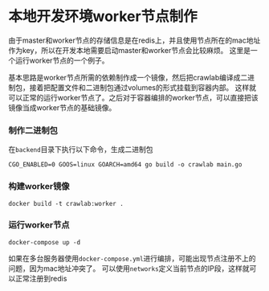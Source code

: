 # 本地开发环境worker节点制作
由于master和worker节点的存储信息是在redis上，并且使用节点所在的mac地址作为key，所以在开发本地需要启动master和worker节点会比较麻烦。
这里是一个运行worker节点的一个例子。

基本思路是worker节点所需的依赖制作成一个镜像，然后把crawlab编译成二进制包，接着把配置文件和二进制包通过volumes的形式挂载到容器内部。
这样就可以正常的运行worker节点了。之后对于容器编排的worker节点，可以直接把该镜像当成worker节点的基础镜像。

### 制作二进制包
在`backend`目录下执行以下命令，生成二进制包
```
CGO_ENABLED=0 GOOS=linux GOARCH=amd64 go build -o crawlab main.go
```


### 构建worker镜像
```
docker build -t crawlab:worker .
```

### 运行worker节点
```
docker-compose up -d
```

如果在多台服务器使用`docker-compose.yml`进行编排，可能出现节点注册不上的问题，因为mac地址冲突了。
可以使用`networks`定义当前节点的IP段，这样就可以正常注册到redis